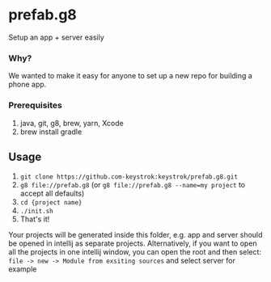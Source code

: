 # prefab.g8
Setup an app + server easily

### Why?

We wanted to make it easy for anyone to set up a new repo for building a phone app.

### Prerequisites

1. java, git, g8, brew, yarn, Xcode
1. brew install gradle

## Usage
1. `git clone https://github.com-keystrok:keystrok/prefab.g8.git` 
1. `g8 file://prefab.g8` (or `g8 file://prefab.g8 --name=my project` to accept all defaults)
1. `cd {project name}`
1. `./init.sh`
1. That's it!

Your projects will be generated inside this folder, e.g. app and server should be opened in intellij as separate projects.
Alternatively, if you want to open all the projects in one intellij window, you can open the root and then select:
```file -> new -> Module from exsiting sources``` and select server for example
